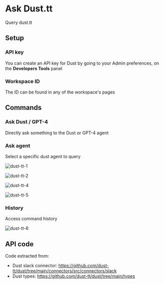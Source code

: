 # Ask Dust.tt

Query dust.tt

## Setup

### API key

You can create an API key for Dust by going to your Admin preferences, on the **Developers Tools** panel

### Workspace ID

The ID can be found in any of the workspace's pages

## Commands

### Ask Dust / GPT-4

Directly ask something to the Dust or GPT-4 agent

### Ask agent

Select a specific dust agent to query

![dust-tt-1](https://github.com/alan-eu/rayast-dust/assets/467126/2c7b0b36-850b-4dde-a875-be81be78a2a2)

![dust-tt-2](https://github.com/alan-eu/rayast-dust/assets/467126/fe0638df-7401-4c5f-bdec-b98b180a1f7e)

![dust-tt-4](https://github.com/alan-eu/rayast-dust/assets/467126/d72ebb7c-64f8-438c-8608-d584a916ef97)

![dust-tt-5](https://github.com/alan-eu/rayast-dust/assets/467126/fc56f204-bce7-4a39-af34-6dbdee88ae60)

### History

Access command history

![dust-tt-6](https://github.com/alan-eu/rayast-dust/assets/467126/731d181d-7c97-4aed-a81c-8e9163a1038e)

## API code

Code extracted from:
* Dust slack connector: https://github.com/dust-tt/dust/tree/main/connectors/src/connectors/slack
* Dust types: https://github.com/dust-tt/dust/tree/main/types
